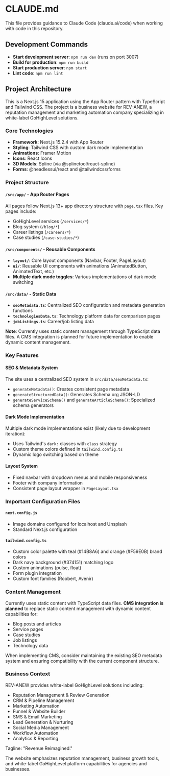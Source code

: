 # CLAUDE.md

This file provides guidance to Claude Code (claude.ai/code) when working with code in this repository.

## Development Commands

- **Start development server**: `npm run dev` (runs on port 3007)
- **Build for production**: `npm run build`
- **Start production server**: `npm start`
- **Lint code**: `npm run lint`

## Project Architecture

This is a Next.js 15 application using the App Router pattern with TypeScript and Tailwind CSS. The project is a business website for REV-ANEW, a reputation management and marketing automation company specializing in white-label GoHighLevel solutions.

### Core Technologies
- **Framework**: Next.js 15.2.4 with App Router
- **Styling**: Tailwind CSS with custom dark mode implementation
- **Animations**: Framer Motion
- **Icons**: React Icons
- **3D Models**: Spline (via @splinetool/react-spline)
- **Forms**: @headlessui/react and @tailwindcss/forms

### Project Structure

#### `/src/app/` - App Router Pages
All pages follow Next.js 13+ app directory structure with `page.tsx` files. Key pages include:
- GoHighLevel services (`/services/*`)
- Blog system (`/blog/*`)
- Career listings (`/careers/*`)
- Case studies (`/case-studies/*`)

#### `/src/components/` - Reusable Components
- **`layout/`**: Core layout components (Navbar, Footer, PageLayout)
- **`ui/`**: Reusable UI components with animations (AnimatedButton, AnimatedText, etc.)
- **Multiple dark mode toggles**: Various implementations of dark mode switching

#### `/src/data/` - Static Data
- **`seoMetadata.ts`**: Centralized SEO configuration and metadata generation functions
- **`technologiesData.ts`**: Technology platform data for comparison pages
- **`jobListings.ts`**: Career/job listing data

**Note**: Currently uses static content management through TypeScript data files. A CMS integration is planned for future implementation to enable dynamic content management.

### Key Features

#### SEO & Metadata System
The site uses a centralized SEO system in `src/data/seoMetadata.ts`:
- `generateMetadata()`: Creates consistent page metadata
- `generateStructuredData()`: Generates Schema.org JSON-LD
- `generateServiceSchema()` and `generateArticleSchema()`: Specialized schema generators

#### Dark Mode Implementation
Multiple dark mode implementations exist (likely due to development iteration):
- Uses Tailwind's `dark:` classes with `class` strategy
- Custom theme colors defined in `tailwind.config.ts`
- Dynamic logo switching based on theme

#### Layout System
- Fixed navbar with dropdown menus and mobile responsiveness
- Footer with company information
- Consistent page layout wrapper in `PageLayout.tsx`

### Important Configuration Files

#### `next.config.js`
- Image domains configured for localhost and Unsplash
- Standard Next.js configuration

#### `tailwind.config.ts`
- Custom color palette with teal (#14B8A6) and orange (#F59E0B) brand colors
- Dark navy background (#374151) matching logo
- Custom animations (pulse, float)
- Form plugin integration
- Custom font families (Roobert, Avenir)

### Content Management
Currently uses static content with TypeScript data files. **CMS integration is planned** to replace static content management with dynamic content capabilities for:
- Blog posts and articles
- Service pages
- Case studies
- Job listings
- Technology data

When implementing CMS, consider maintaining the existing SEO metadata system and ensuring compatibility with the current component structure.

### Business Context
REV-ANEW provides white-label GoHighLevel solutions including:
- Reputation Management & Review Generation
- CRM & Pipeline Management
- Marketing Automation
- Funnel & Website Builder
- SMS & Email Marketing
- Lead Generation & Nurturing
- Social Media Management
- Workflow Automation
- Analytics & Reporting

Tagline: "Revenue Reimagined."

The website emphasizes reputation management, business growth tools, and white-label GoHighLevel platform capabilities for agencies and businesses.